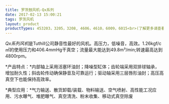 ```yaml
---
title: 罗茨鼓风机-Qx系列
date: 2017-02-13 15:00:21
tags: 罗茨风机
layout: product
productTypes: 453203，3205，3208, 4606，4610，6009，6015<br>(了解更多请查看下载中心)
---
```


*Qx系列风机*是Tuthill公司静音性最好的风机。高压力，低噪音，高效。1.26kgf/c㎡的使用压力和406.4mmHg干真空；流量最大能达到49.8m³/min;转速最高达到4800rpm。

*产品特点：*内部轴上采用活塞环油封；降噪型缸体；齿轮端采用双排球轴承，增加耐久性；斜齿轮传动确保静音及可靠运行；驱动轴采用三层唇形油封；高压高真空下也能保持高效率。

*典型应用：*气力输送、散货卸载/装载、物料输送、空气喷射、高性能工况应用、污水曝气、堆肥曝气、真空清洗、粉末收集、移动式真空除废